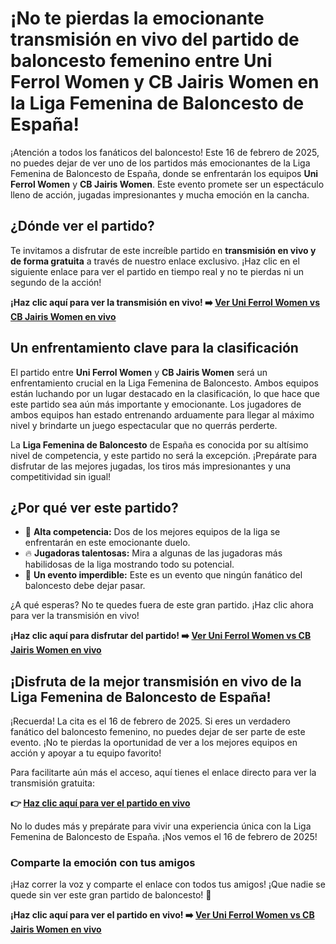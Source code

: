 # ¡No te pierdas la emocionante transmisión en vivo del partido de baloncesto femenino entre Uni Ferrol Women y CB Jairis Women en la Liga Femenina de Baloncesto de España!

¡Atención a todos los fanáticos del baloncesto! Este 16 de febrero de 2025, no puedes dejar de ver uno de los partidos más emocionantes de la Liga Femenina de Baloncesto de España, donde se enfrentarán los equipos **Uni Ferrol Women** y **CB Jairis Women**. Este evento promete ser un espectáculo lleno de acción, jugadas impresionantes y mucha emoción en la cancha.

## ¿Dónde ver el partido?

Te invitamos a disfrutar de este increíble partido en **transmisión en vivo y de forma gratuita** a través de nuestro enlace exclusivo. ¡Haz clic en el siguiente enlace para ver el partido en tiempo real y no te pierdas ni un segundo de la acción!

**¡Haz clic aquí para ver la transmisión en vivo! ➡️ [Ver Uni Ferrol Women vs CB Jairis Women en vivo](https://tinyurl.com/livestreamfreeo?st=Uni+Ferrol+Women+vs+CB+Jairis+Women&si=gh)**

## Un enfrentamiento clave para la clasificación

El partido entre **Uni Ferrol Women** y **CB Jairis Women** será un enfrentamiento crucial en la Liga Femenina de Baloncesto. Ambos equipos están luchando por un lugar destacado en la clasificación, lo que hace que este partido sea aún más importante y emocionante. Los jugadores de ambos equipos han estado entrenando arduamente para llegar al máximo nivel y brindarte un juego espectacular que no querrás perderte.

La **Liga Femenina de Baloncesto** de España es conocida por su altísimo nivel de competencia, y este partido no será la excepción. ¡Prepárate para disfrutar de las mejores jugadas, los tiros más impresionantes y una competitividad sin igual!

## ¿Por qué ver este partido?

- 🏀 **Alta competencia:** Dos de los mejores equipos de la liga se enfrentarán en este emocionante duelo.
- 🔥 **Jugadoras talentosas:** Mira a algunas de las jugadoras más habilidosas de la liga mostrando todo su potencial.
- 🎉 **Un evento imperdible:** Este es un evento que ningún fanático del baloncesto debe dejar pasar.

¿A qué esperas? No te quedes fuera de este gran partido. ¡Haz clic ahora para ver la transmisión en vivo!

**¡Haz clic aquí para disfrutar del partido! ➡️ [Ver Uni Ferrol Women vs CB Jairis Women en vivo](https://tinyurl.com/livestreamfreeo?st=Uni+Ferrol+Women+vs+CB+Jairis+Women&si=gh)**

## ¡Disfruta de la mejor transmisión en vivo de la Liga Femenina de Baloncesto de España!

¡Recuerda! La cita es el 16 de febrero de 2025. Si eres un verdadero fanático del baloncesto femenino, no puedes dejar de ser parte de este evento. ¡No te pierdas la oportunidad de ver a los mejores equipos en acción y apoyar a tu equipo favorito!

Para facilitarte aún más el acceso, aquí tienes el enlace directo para ver la transmisión gratuita:

**👉 [Haz clic aquí para ver el partido en vivo](https://tinyurl.com/livestreamfreeo?st=Uni+Ferrol+Women+vs+CB+Jairis+Women&si=gh)**

No lo dudes más y prepárate para vivir una experiencia única con la Liga Femenina de Baloncesto de España. ¡Nos vemos el 16 de febrero de 2025!

### Comparte la emoción con tus amigos

¡Haz correr la voz y comparte el enlace con todos tus amigos! ¡Que nadie se quede sin ver este gran partido de baloncesto! 💬

**¡Haz clic aquí para ver el partido en vivo! ➡️ [Ver Uni Ferrol Women vs CB Jairis Women en vivo](https://tinyurl.com/livestreamfreeo?st=Uni+Ferrol+Women+vs+CB+Jairis+Women&si=gh)**
